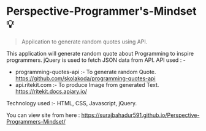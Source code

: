 # Perspective-Programmer's-Mindset 💡
 
>Appilcation to generate random quotes using API.

This application will generate random quote about Programming to inspire programmers. jQuery is used to fetch JSON data from API. 
API used : - 
*	programming-quotes-api :- To generate random Quote. https://github.com/skolakoda/programming-quotes-api
*	api.ritekit.com :- To produce Image from generated Text. https://ritekit.docs.apiary.io/

Technology used :- HTML, CSS, Javascript, jQuery. 

You can view site from here :  https://surajbahadur591.github.io/Perspective-Programmers-Mindset/
